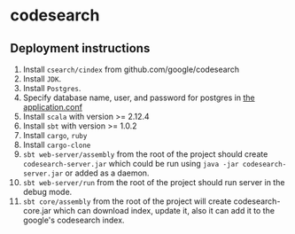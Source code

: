 # codesearch
## Deployment instructions
1. Install `csearch/cindex` from github.com/google/codesearch
2. Install `JDK`.
3. Install `Postgres`.
4. Specify database name, user, and password for postgres in [the application.conf](https://github.com/aelve/codesearch/blob/master/core/src/main/resources/application.conf)
5. Install `scala` with version >= 2.12.4
6. Install `sbt` with version >= 1.0.2
7. Install `cargo`, `ruby`
8. Install `cargo-clone`
9. `sbt web-server/assembly` from the root of the project should create `codesearch-server.jar` which could be run using `java -jar codesearch-server.jar` or added as a daemon.
10. `sbt web-server/run` from the root of the project should run server in the debug mode.
11. `sbt core/assembly` from the root of the project will create codesearch-core.jar which can download index, update it, also it can add it to the google's codesearch index.
